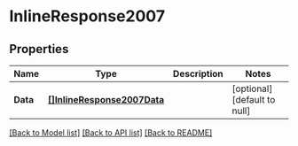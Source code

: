 # InlineResponse2007

## Properties
Name | Type | Description | Notes
------------ | ------------- | ------------- | -------------
**Data** | [**[]InlineResponse2007Data**](inline_response_200_7_data.md) |  | [optional] [default to null]

[[Back to Model list]](../README.md#documentation-for-models) [[Back to API list]](../README.md#documentation-for-api-endpoints) [[Back to README]](../README.md)

